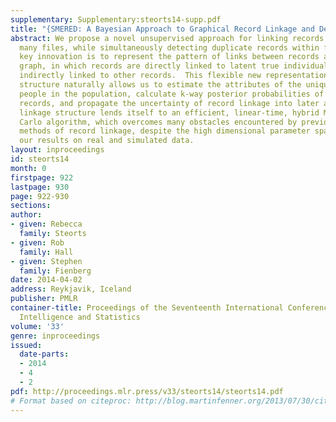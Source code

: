 ```yaml
---
supplementary: Supplementary:steorts14-supp.pdf
title: "{SMERED: A Bayesian Approach to Graphical Record Linkage and De-duplication}"
abstract: We propose a novel unsupervised approach for linking records across arbitrarily
  many files, while simultaneously detecting duplicate records within files.  Our
  key innovation is to represent the pattern of links between records as a bipartite
  graph, in which records are directly linked to latent true individuals, and only
  indirectly linked to other records.  This flexible new representation of the linkage
  structure naturally allows us to estimate the attributes of the unique observable
  people in the population, calculate k-way posterior probabilities of matches across
  records, and propagate the uncertainty of record linkage into later analyses. Our
  linkage structure lends itself to an efficient, linear-time, hybrid Markov chain  Monte
  Carlo algorithm, which overcomes many obstacles encountered by previously proposed
  methods of record linkage, despite the high dimensional parameter space. We assess
  our results on real and simulated data.
layout: inproceedings
id: steorts14
month: 0
firstpage: 922
lastpage: 930
page: 922-930
sections: 
author:
- given: Rebecca
  family: Steorts
- given: Rob
  family: Hall
- given: Stephen
  family: Fienberg
date: 2014-04-02
address: Reykjavik, Iceland
publisher: PMLR
container-title: Proceedings of the Seventeenth International Conference on Artificial
  Intelligence and Statistics
volume: '33'
genre: inproceedings
issued:
  date-parts:
  - 2014
  - 4
  - 2
pdf: http://proceedings.mlr.press/v33/steorts14/steorts14.pdf
# Format based on citeproc: http://blog.martinfenner.org/2013/07/30/citeproc-yaml-for-bibliographies/
---
```

